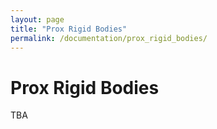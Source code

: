 ```yaml
---
layout: page
title: "Prox Rigid Bodies"
permalink: /documentation/prox_rigid_bodies/
---
```

# Prox Rigid Bodies
TBA